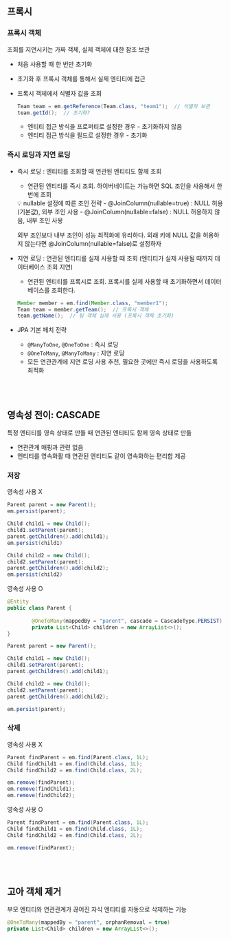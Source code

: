 ## 프록시

### 프록시 객체

조회를 지연시키는 가짜 객체, 실제 객체에 대한 참조 보관

- 처음 사용할 때 한 번만 초기화

- 초기화 후 프록시 객체를 통해서 실제 엔티티에 접근

- 프록시 객체에서 식별자 값을 조회

  ```java
  Team team = em.getReference(Team.class, "team1");  // 식별자 보관
  team.getId();  // 초기화?
  ```

  - 엔티티 접근 방식을 프로퍼티로 설정한 경우 - 초기화하지 않음
  - 엔티티 접근 방식을 필드로 설정한 경우 - 초기화

### 즉시 로딩과 지연 로딩

- 즉시 로딩 : 엔티티를 조회할 때 연관된 엔티티도 함께 조회

  - 연관된 엔티티를 즉시 조회. 하이버네이트는 가능하면 SQL 조인을 사용해서 한 번에 조회

  <aside>
  💡 nullable 설정에 따른 조인 전략
  - @JoinColumn(nullable=true) : NULL 허용(기본값), 외부 조인 사용
  - @JoinColumn(nullable=false) : NULL 허용하지 않음, 내부 조인 사용


  외부 조인보다 내부 조인이 성능 최적화에 유리하다. 외래 키에 NULL 값을 허용하지 않는다면 @JoinColumn(nullable=false)로 설정하자

  </aside>

- 지연 로딩 : 연관된 엔티티를 실제 사용할 때 조회 (엔티티가 실제 사용될 때까지 데이터베이스 조회 지연)

  - 연관된 엔티티를 프록시로 조회. 프록시를 실제 사용할 때 초기화하면서 데이터베이스를 조회한다.

  ```java
  Member member = em.find(Member.class, "member1");
  Team team = member.getTeam();  // 프록시 객체
  team.getName();  // 팀 객체 실제 사용 (프록시 객체 초기화)
  ```

- JPA 기본 페치 전략

  - `@ManyToOne`, `@OneToOne` : 즉시 로딩
  - `@OneToMany`, `@ManyToMany` : 지연 로딩
  - 모든 연관관계에 지연 로딩 사용 추천, 필요한 곳에만 즉시 로딩을 사용하도록 최적화

<br>
<br>


## 영속성 전이: CASCADE

특정 엔티티를 영속 상태로 만들 때 연관된 엔티티도 함께 영속 상태로 만듦

- 연관관계 매핑과 관련 없음
- 엔티티를 영속화활 때 연관된 엔티티도 같이 영속화하는 편리함 제공

### 저장

영속성 사용 X

```java
Parent parent = new Parent();
em.persist(parent);

Child child1 = new Child();
child1.setParent(parent);  
parent.getChildren().add(child1);
em.persist(child1)

Child child2 = new Child();
child2.setParent(parent);  
parent.getChildren().add(child2);
em.persist(child2)
```

영속성 사용 O

```java
@Entity
public class Parent {
		
		@OneToMany(mappedBy = "parent", cascade = CascadeType.PERSIST)
		private List<Child> children = new ArrayList<>();
}
```

```java
Parent parent = new Parent();

Child child1 = new Child();
child1.setParent(parent);  
parent.getChildren().add(child1);

Child child2 = new Child();
child2.setParent(parent);  
parent.getChildren().add(child2);

em.persist(parent);
```

### 삭제

영속성 사용 X

```java
Parent findParent = em.find(Parent.class, 1L);
Child findChild1 = em.find(Child.class, 1L);
Child findChild2 = em.find(Child.class, 2L);

em.remove(findParent);
em.remove(findChild1);
em.remove(findChild2);
```

영속성 사용 O

```java
Parent findParent = em.find(Parent.class, 1L);
Child findChild1 = em.find(Child.class, 1L);
Child findChild2 = em.find(Child.class, 2L);

em.remove(findParent);
```

<br>
<br>

## 고아 객체 제거

부모 엔티티와 연관관계가 끊어진 자식 엔티티를 자동으로 삭제하는 기능

```java
@OneToMany(mappedBy = "parent", orphanRemoval = true)
private List<Child> children = new ArrayList<>();
```

